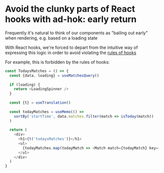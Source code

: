 # Avoid the clunky parts of React hooks with ad-hok: early return

Frequently it's natural to think of our components as "bailing out early" when rendering, e.g. based on a loading state

With React hooks, we're forced to depart from the intuitive way of expressing this logic in order to avoid violating the
[rules of hooks](https://reactjs.org/docs/hooks-rules.html)

For example, this is forbidden by the rules of hooks:
```js
const TodaysMatches = () => {
  const {data, loading} = useMatchesQuery()
  
  if (loading) {
    return <LoadingSpinner />
  }
  
  const {t} = useTranslation()
  
  const todayMatches = useMemo(() =>
    sortBy('startTime', data.matches.filter(match => isToday(match))
  )
  
  return (
    <div>
      <h1>{t('todaysMatches')}</h1>
      <ul>
        {todayMatches.map(todayMatch => <Match match={todayMatch} key={todayMatch.id} />)}
      </ul>
    </div>
  )
}
```
